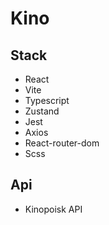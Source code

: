 # Kino

## Stack

- React
- Vite
- Typescript
- Zustand
- Jest
- Axios
- React-router-dom
- Scss

## Api

- Kinopoisk API